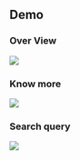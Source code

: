 ## Demo

### Over View

<img src="./Images/Overview.gif">

### Know more

 <img src="./Images/Know more.gif" >

### Search query

<img src="./Images/Search.gif">
